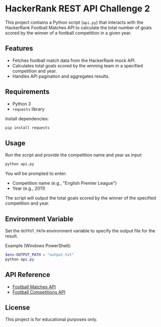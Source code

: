 # HackerRank REST API Challenge 2

This project contains a Python script (`api.py`) that interacts with the HackerRank Football Matches API to calculate the total number of goals scored by the winner of a football competition in a given year.

## Features

- Fetches football match data from the HackerRank mock API.
- Calculates total goals scored by the winning team in a specified competition and year.
- Handles API pagination and aggregates results.

## Requirements

- Python 3
- `requests` library

Install dependencies:
```bash
pip install requests
```

## Usage

Run the script and provide the competition name and year as input:

```bash
python api.py
```

You will be prompted to enter:
- Competition name (e.g., "English Premier League")
- Year (e.g., 2011)

The script will output the total goals scored by the winner of the specified competition and year.

## Environment Variable

Set the `OUTPUT_PATH` environment variable to specify the output file for the result.

Example (Windows PowerShell):
```powershell
$env:OUTPUT_PATH = "output.txt"
python api.py
```

## API Reference

- [Football Matches API](https://jsonmock.hackerrank.com/api/football_matches)
- [Football Competitions API](https://jsonmock.hackerrank.com/api/football_competitions)

## License

This project is for educational purposes only.
